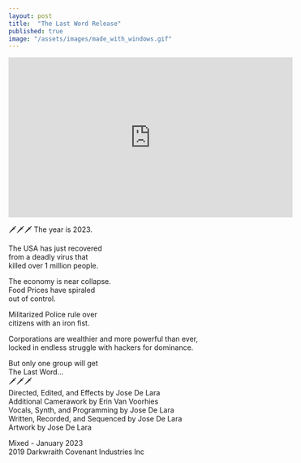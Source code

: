 ```yaml
---
layout: post
title:  "The Last Word Release"
published: true
image: "/assets/images/made_with_windows.gif"
---  
```

<div class="vidalign">
<iframe width="560" height="315" src="https://www.youtube.com/embed/3bP4ZFvVcy4" title="YouTube video player" frameborder="0" allow="accelerometer; autoplay; clipboard-write; encrypted-media; gyroscope; picture-in-picture; web-share" allowfullscreen></iframe>
</div>


🗡🗡🗡
The year is 2023.

The USA has just recovered   
from a deadly virus that  
killed over 1 million people.  

The economy is near collapse.  
Food Prices have spiraled  
out of control.  
<!-- excerpt-end -->
Militarized Police rule over  
citizens with an iron fist.  

Corporations are wealthier and more powerful than ever,  
locked in endless struggle with hackers for dominance.  

But only one group will get  
The Last Word...  
🗡🗡🗡  
Directed, Edited, and Effects by Jose De Lara  
Additional Camerawork by Erin Van Voorhies  
Vocals, Synth, and Programming by Jose De Lara  
Written, Recorded, and Sequenced by Jose De Lara  
Artwork by Jose De Lara  

Mixed - January 2023  
2019 Darkwraith Covenant Industries Inc  